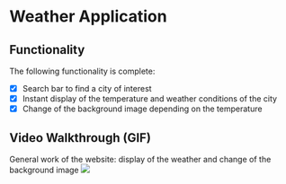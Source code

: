 # Weather Application

## Functionality

The following functionality is complete:

* [x] Search bar to find a city of interest
* [x] Instant display of the temperature and weather conditions of the city
* [x] Change of the background image depending on the temperature
## Video Walkthrough (GIF)

General work of the website: display of the weather and change of the background image
![](http://g.recordit.co/hhIXJuB6XB.gif)
